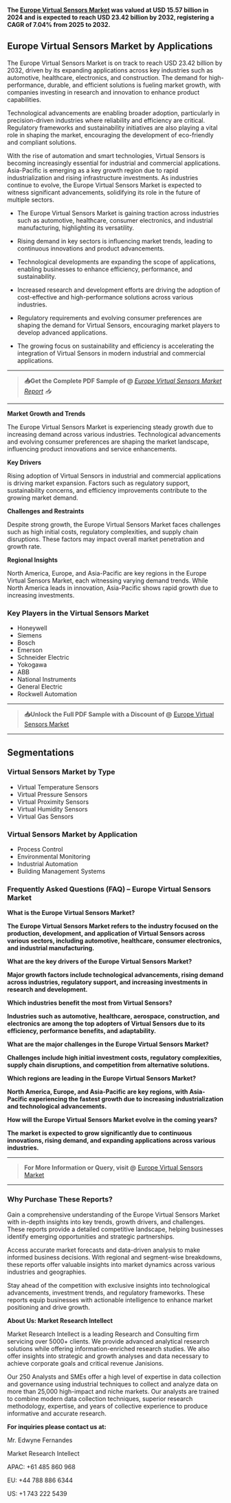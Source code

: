 <p><strong>The <a href="https://www.marketresearchintellect.com/download-sample/?rid=175704&amp;utm_source=Pulse-April-Europe&amp;utm_medium=852">Europe Virtual Sensors Market</a> was valued at USD 15.57 billion in 2024 and is expected to reach USD 23.42 billion by 2032, registering a CAGR of 7.04% from 2025 to 2032.</strong></p><h2>Europe Virtual Sensors Market by Applications&nbsp;</h2><p><p>The Europe Virtual Sensors Market is on track to reach USD 23.42 billion by 2032, driven by its expanding applications across key industries such as automotive, healthcare, electronics, and construction. The demand for high-performance, durable, and efficient solutions is fueling market growth, with companies investing in research and innovation to enhance product capabilities.</p><p>Technological advancements are enabling broader adoption, particularly in precision-driven industries where reliability and efficiency are critical. Regulatory frameworks and sustainability initiatives are also playing a vital role in shaping the market, encouraging the development of eco-friendly and compliant solutions.</p><p>With the rise of automation and smart technologies, Virtual Sensors is becoming increasingly essential for industrial and commercial applications. Asia-Pacific is emerging as a key growth region due to rapid industrialization and rising infrastructure investments. As industries continue to evolve, the Europe Virtual Sensors Market is expected to witness significant advancements, solidifying its role in the future of multiple sectors.</p></p><ul><li><p>The Europe Virtual Sensors Market is gaining traction across industries such as automotive, healthcare, consumer electronics, and industrial manufacturing, highlighting its versatility.</p></li><li><p>Rising demand in key sectors is influencing market trends, leading to continuous innovations and product advancements.</p></li><li><p>Technological developments are expanding the scope of applications, enabling businesses to enhance efficiency, performance, and sustainability.</p></li><li><p>Increased research and development efforts are driving the adoption of cost-effective and high-performance solutions across various industries.</p></li><li><p>Regulatory requirements and evolving consumer preferences are shaping the demand for Virtual Sensors, encouraging market players to develop advanced applications.</p></li><li><p>The growing focus on sustainability and efficiency is accelerating the integration of Virtual Sensors in modern industrial and commercial applications.</p></li></ul><hr /><blockquote><p><strong><span class="font-[700]">📥Get the Complete PDF Sample of @ </span></strong><em><span class="font-[700]"><a href="https://www.marketresearchintellect.com/download-sample/?rid=175704&amp;utm_source=Pulse-April-Europe&amp;utm_medium=852" target="_blank" data-tracking-control-name="article-ssr-frontend-pulse_little-text-block" data-tracking-will-navigate="" data-test-link="">Europe Virtual Sensors Market Report</a>&nbsp;📥</span></em></p></blockquote><hr /><p class="" data-start="77" data-end="360"><strong data-start="77" data-end="105">Market Growth and Trends</strong></p><p class="" data-start="77" data-end="360">The Europe Virtual Sensors Market is experiencing steady growth due to increasing demand across various industries. Technological advancements and evolving consumer preferences are shaping the market landscape, influencing product innovations and service enhancements.</p><p class="" data-start="362" data-end="606"><strong data-start="362" data-end="377">Key Drivers</strong></p><p class="" data-start="362" data-end="606">Rising adoption of Virtual Sensors in industrial and commercial applications is driving market expansion. Factors such as regulatory support, sustainability concerns, and efficiency improvements contribute to the growing market demand.</p><p class="" data-start="608" data-end="849"><strong data-start="608" data-end="637">Challenges and Restraints</strong></p><p class="" data-start="608" data-end="849">Despite strong growth, the Europe Virtual Sensors Market faces challenges such as high initial costs, regulatory complexities, and supply chain disruptions. These factors may impact overall market penetration and growth rate.</p><p class="" data-start="851" data-end="1095"><strong data-start="851" data-end="872">Regional Insights</strong></p><p class="" data-start="851" data-end="1095">North America, Europe, and Asia-Pacific are key regions in the Europe Virtual Sensors Market, each witnessing varying demand trends. While North America leads in innovation, Asia-Pacific shows rapid growth due to increasing investments.</p><p><h3>Key Players in the Virtual Sensors Market </h3><ul><li>Honeywell</li><li> Siemens</li><li> Bosch</li><li> Emerson</li><li> Schneider Electric</li><li> Yokogawa</li><li> ABB</li><li> National Instruments</li><li> General Electric</li><li> Rockwell Automation</li></ul></p><hr /><blockquote><p><strong>📥Unlock the Full PDF Sample with a Discount of @</strong> <a href="https://www.marketresearchintellect.com/ask-for-discount/?rid=175704&amp;utm_source=Pulse-April-Europe&amp;utm_medium=852">Europe Virtual Sensors Market</a></p></blockquote><hr /><p><h2>Segmentations</h2><h3>Virtual Sensors Market by Type</h3><ul><li>Virtual Temperature Sensors</li><li> Virtual Pressure Sensors</li><li> Virtual Proximity Sensors</li><li> Virtual Humidity Sensors</li><li> Virtual Gas Sensors</li></ul><h3>Virtual Sensors Market by Application</h3><ul><li>Process Control</li><li> Environmental Monitoring</li><li> Industrial Automation</li><li> Building Management Systems</li></ul></p><h3><strong>Frequently Asked Questions (FAQ) &ndash; Europe Virtual Sensors Market</strong></h3><p><strong>What is the Europe Virtual Sensors Market?</strong></p><p><strong>The Europe Virtual Sensors Market refers to the industry focused on the production, development, and application of Virtual Sensors across various sectors, including automotive, healthcare, consumer electronics, and industrial manufacturing.</strong></p><p><strong>What are the key drivers of the Europe Virtual Sensors Market?</strong></p><p><strong>Major growth factors include technological advancements, rising demand across industries, regulatory support, and increasing investments in research and development.</strong></p><p><strong>Which industries benefit the most from Virtual Sensors?</strong></p><p><strong>Industries such as automotive, healthcare, aerospace, construction, and electronics are among the top adopters of Virtual Sensors due to its efficiency, performance benefits, and adaptability.</strong></p><p><strong>What are the major challenges in the Europe Virtual Sensors Market?</strong></p><p><strong>Challenges include high initial investment costs, regulatory complexities, supply chain disruptions, and competition from alternative solutions.</strong></p><p><strong>Which regions are leading in the Europe Virtual Sensors Market?</strong></p><p><strong>North America, Europe, and Asia-Pacific are key regions, with Asia-Pacific experiencing the fastest growth due to increasing industrialization and technological advancements.</strong></p><p><strong>How will the Europe Virtual Sensors Market evolve in the coming years?</strong></p><p><strong>The market is expected to grow significantly due to continuous innovations, rising demand, and expanding applications across various industries.</strong></p><hr /><blockquote><p><span class="font-[700]"><strong>For More Information or Query, visit&nbsp;@</strong>&nbsp;</span><span class="font-[700]"><a href="https://www.marketresearchintellect.com/product/global-virtual-sensors-market-size-forecast/?utm_source=Linkedin&utm_medium=852" target="_blank" data-tracking-control-name="article-ssr-frontend-pulse_little-text-block" data-tracking-will-navigate="" data-test-link="">Europe Virtual Sensors Market</a></span></p></blockquote><hr /><h3><strong data-start="0" data-end="31">Why Purchase These Reports?</strong></h3><p class="" data-start="35" data-end="297">Gain a comprehensive understanding of the Europe Virtual Sensors Market with in-depth insights into key trends, growth drivers, and challenges. These reports provide a detailed competitive landscape, helping businesses identify emerging opportunities and strategic partnerships.</p><p class="" data-start="299" data-end="540">Access accurate market forecasts and data-driven analysis to make informed business decisions. With regional and segment-wise breakdowns, these reports offer valuable insights into market dynamics across various industries and geographies.</p><p class="" data-start="542" data-end="784">Stay ahead of the competition with exclusive insights into technological advancements, investment trends, and regulatory frameworks. These reports equip businesses with actionable intelligence to enhance market positioning and drive growth.</p><p><strong><span class="font-[700]">About Us: Market Research Intellect</span></strong></p><p><span class="">Market Research Intellect is a leading Research and Consulting firm servicing over 5000+ clients. We provide advanced analytical research solutions while offering information-enriched research studies.&nbsp;</span>We also offer insights into strategic and growth analyses and data necessary to achieve corporate goals and critical revenue Janisions.</p><p><span class="">Our 250 Analysts and SMEs offer a high level of expertise in data collection and governance using industrial techniques to collect and analyze data on more than 25,000 high-impact and niche markets. Our analysts are trained to combine modern data collection techniques, superior research methodology, expertise, and years of collective experience to produce informative and accurate research.</span></p><p><strong>For inquiries please contact us at:</strong></p><p>Mr. Edwyne Fernandes</p><p>Market Research Intellect</p><p>APAC: +61 485 860 968</p><p>EU: +44 788 886 6344</p><p>US: +1 743 222 5439</p>